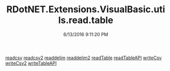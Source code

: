 ﻿---
title: RDotNET.Extensions.VisualBasic.utils.read.table
date: 6/13/2016 9:11:20 PM
---

[readcsv](T-RDotNET.Extensions.VisualBasic.utils.read.table.readcsv.html)
[readcsv2](T-RDotNET.Extensions.VisualBasic.utils.read.table.readcsv2.html)
[readdelim](T-RDotNET.Extensions.VisualBasic.utils.read.table.readdelim.html)
[readdelim2](T-RDotNET.Extensions.VisualBasic.utils.read.table.readdelim2.html)
[readTable](T-RDotNET.Extensions.VisualBasic.utils.read.table.readTable.html)
[readTableAPI](T-RDotNET.Extensions.VisualBasic.utils.read.table.readTableAPI.html)
[writeCsv](T-RDotNET.Extensions.VisualBasic.utils.read.table.writeCsv.html)
[writeCsv2](T-RDotNET.Extensions.VisualBasic.utils.read.table.writeCsv2.html)
[writeTableAPI](T-RDotNET.Extensions.VisualBasic.utils.read.table.writeTableAPI.html)
